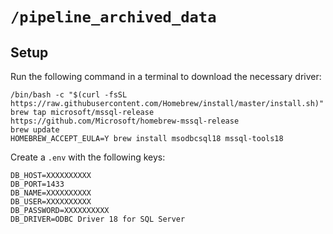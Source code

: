 # `/pipeline_archived_data`

## Setup

Run the following command in a terminal to download the necessary driver:

```
/bin/bash -c "$(curl -fsSL https://raw.githubusercontent.com/Homebrew/install/master/install.sh)"
brew tap microsoft/mssql-release https://github.com/Microsoft/homebrew-mssql-release
brew update
HOMEBREW_ACCEPT_EULA=Y brew install msodbcsql18 mssql-tools18
```

Create a `.env` with the following keys:

```
DB_HOST=XXXXXXXXXX
DB_PORT=1433
DB_NAME=XXXXXXXXXX
DB_USER=XXXXXXXXXX
DB_PASSWORD=XXXXXXXXXX
DB_DRIVER=ODBC Driver 18 for SQL Server
```